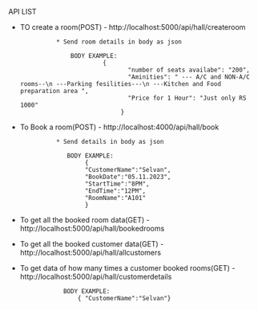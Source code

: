 API LIST

- TO create a room(POST) - http://localhost:5000/api/hall/createroom

                * Send room details in body as json

                    BODY EXAMPLE:
                             {
                                    "number of seats availabe": "200",
                                    "Aminities": " --- A/C and NON-A/C rooms--\n ---Parking fesilities---\n ---Kitchen and Food preparation area ",
                                    "Price for 1 Hour": "Just only RS 1000"
                                  }

- To Book a room(POST) - http://localhost:4000/api/hall/book

                * Send details in body as json

                   BODY EXAMPLE:
                        {
                        "CustomerName":"Selvan",
                        "BookDate":"05.11.2023",
                        "StartTime":"8PM",
                        "EndTime":"12PM",
                        "RoomName":"A101"
                        }

- To get all the booked room data(GET) - http://localhost:5000/api/hall/bookedrooms

- To get all the booked customer data(GET) - http://localhost:5000/api/hall/allcustomers

- To get data of how many times a customer booked rooms(GET) - http://localhost:5000/api/hall/customerdetails

                  BODY EXAMPLE:
                      { "CustomerName":"Selvan"}
